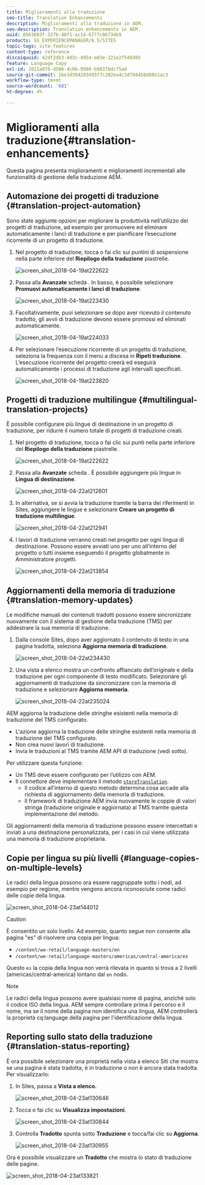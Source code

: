 ```yaml
---
title: Miglioramenti alla traduzione
seo-title: Translation Enhancements
description: Miglioramenti alla traduzione in AEM.
seo-description: Translation enhancements in AEM.
uuid: 0563603f-327b-48f1-ac14-6777c06734b9
products: SG_EXPERIENCEMANAGER/6.5/SITES
topic-tags: site-features
content-type: reference
discoiquuid: 42df2db3-4d3c-4954-a03e-221e2f548305
feature: Language Copy
exl-id: 2011a976-d506-4c0b-9980-b8837bdcf5ad
source-git-commit: 1be3d394283493f7c282ea4c3d794458d88e1ac3
workflow-type: tm+mt
source-wordcount: '681'
ht-degree: 4%

---
```


# Miglioramenti alla traduzione{#translation-enhancements}

Questa pagina presenta miglioramenti e miglioramenti incrementali alle funzionalità di gestione della traduzione AEM.

## Automazione dei progetti di traduzione {#translation-project-automation}

Sono state aggiunte opzioni per migliorare la produttività nell’utilizzo dei progetti di traduzione, ad esempio per promuovere ed eliminare automaticamente i lanci di traduzione e per pianificare l’esecuzione ricorrente di un progetto di traduzione.

1. Nel progetto di traduzione, tocca o fai clic sui puntini di sospensione nella parte inferiore del **Riepilogo della traduzione** piastrelle.

   ![screen_shot_2018-04-19at222622](assets/screen_shot_2018-04-19at222622.jpg)

1. Passa alla **Avanzate** scheda . In basso, è possibile selezionare **Promuovi automaticamente i lanci di traduzione**.

   ![screen_shot_2018-04-19at223430](assets/screen_shot_2018-04-19at223430.jpg)

1. Facoltativamente, puoi selezionare se dopo aver ricevuto il contenuto tradotto, gli avvii di traduzione devono essere promossi ed eliminati automaticamente.

   ![screen_shot_2018-04-19at224033](assets/screen_shot_2018-04-19at224033.jpg)

1. Per selezionare l’esecuzione ricorrente di un progetto di traduzione, seleziona la frequenza con il menu a discesa in **Ripeti traduzione**. L’esecuzione ricorrente del progetto creerà ed eseguirà automaticamente i processi di traduzione agli intervalli specificati.

   ![screen_shot_2018-04-19at223820](assets/screen_shot_2018-04-19at223820.jpg)

## Progetti di traduzione multilingue {#multilingual-translation-projects}

È possibile configurare più lingue di destinazione in un progetto di traduzione, per ridurre il numero totale di progetti di traduzione creati.

1. Nel progetto di traduzione, tocca o fai clic sui punti nella parte inferiore del **Riepilogo della traduzione** piastrelle.

   ![screen_shot_2018-04-19at222622](assets/screen_shot_2018-04-19at222622.jpg)

1. Passa alla **Avanzate** scheda . È possibile aggiungere più lingue in **Lingua di destinazione**.

   ![screen_shot_2018-04-22at212601](assets/screen_shot_2018-04-22at212601.jpg)

1. In alternativa, se si avvia la traduzione tramite la barra dei riferimenti in Sites, aggiungere le lingue e selezionare **Creare un progetto di traduzione multilingue**.

   ![screen_shot_2018-04-22at212941](assets/screen_shot_2018-04-22at212941.jpg)

1. I lavori di traduzione verranno creati nel progetto per ogni lingua di destinazione. Possono essere avviati uno per uno all’interno del progetto o tutti insieme eseguendo il progetto globalmente in Amministratore progetti.

   ![screen_shot_2018-04-22at213854](assets/screen_shot_2018-04-22at213854.jpg)

## Aggiornamenti della memoria di traduzione {#translation-memory-updates}

Le modifiche manuali dei contenuti tradotti possono essere sincronizzate nuovamente con il sistema di gestione della traduzione (TMS) per addestrare la sua memoria di traduzione.

1. Dalla console Sites, dopo aver aggiornato il contenuto di testo in una pagina tradotta, seleziona **Aggiorna memoria di traduzione**.

   ![screen_shot_2018-04-22at234430](assets/screen_shot_2018-04-22at234430.jpg)

1. Una vista a elenco mostra un confronto affiancato dell’originale e della traduzione per ogni componente di testo modificato. Selezionare gli aggiornamenti di traduzione da sincronizzare con la memoria di traduzione e selezionare **Aggiorna memoria**.

   ![screen_shot_2018-04-22at235024](assets/screen_shot_2018-04-22at235024.jpg)

AEM aggiorna la traduzione delle stringhe esistenti nella memoria di traduzione del TMS configurato.

* L&#39;azione aggiorna la traduzione delle stringhe esistenti nella memoria di traduzione del TMS configurato.
* Non crea nuovi lavori di traduzione.
* Invia le traduzioni al TMS tramite AEM API di traduzione (vedi sotto).

Per utilizzare questa funzione:

* Un TMS deve essere configurato per l’utilizzo con AEM.
* Il connettore deve implementare il metodo [`storeTranslation`](https://developer.adobe.com/experience-manager/reference-materials/cloud-service/javadoc/com/adobe/granite/translation/api/TranslationService.html).
   * Il codice all’interno di questo metodo determina cosa accade alla richiesta di aggiornamento della memoria di traduzione.
   * Il framework di traduzione AEM invia nuovamente le coppie di valori stringa (traduzione originale e aggiornata) al TMS tramite questa implementazione del metodo.

Gli aggiornamenti della memoria di traduzione possono essere intercettati e inviati a una destinazione personalizzata, per i casi in cui viene utilizzata una memoria di traduzione proprietaria.

## Copie per lingua su più livelli {#language-copies-on-multiple-levels}

Le radici della lingua possono ora essere raggruppate sotto i nodi, ad esempio per regione, mentre vengono ancora riconosciute come radici delle copie della lingua.

![screen_shot_2018-04-23at144012](assets/screen_shot_2018-04-23at144012.jpg)

>[!CAUTION]
>
>È consentito un solo livello. Ad esempio, quanto segue non consente alla pagina &quot;es&quot; di risolvere una copia per lingua:
>
>* `/content/we-retail/language-masters/en`
>* `/content/we-retail/language-masters/americas/central-america/es`
>
>Questo `es` la copia della lingua non verrà rilevata in quanto si trova a 2 livelli (americas/central-america) lontano dal `en` nodo.

>[!NOTE]
>
>Le radici della lingua possono avere qualsiasi nome di pagina, anziché solo il codice ISO della lingua. AEM sempre controllare prima il percorso e il nome, ma se il nome della pagina non identifica una lingua, AEM controllerà la proprietà cq:language della pagina per l&#39;identificazione della lingua.

## Reporting sullo stato della traduzione {#translation-status-reporting}

È ora possibile selezionare una proprietà nella vista a elenco Siti che mostra se una pagina è stata tradotta, è in traduzione o non è ancora stata tradotta. Per visualizzarlo:

1. In Sites, passa a **Vista a elenco.**

   ![screen_shot_2018-04-23at130646](assets/screen_shot_2018-04-23at130646.jpg)

1. Tocca o fai clic su **Visualizza impostazioni**.

   ![screen_shot_2018-04-23at130844](assets/screen_shot_2018-04-23at130844.jpg)

1. Controlla **Tradotto** spunta sotto **Traduzione** e tocca/fai clic su **Aggiorna**.

   ![screen_shot_2018-04-23at130955](assets/screen_shot_2018-04-23at130955.jpg)

Ora è possibile visualizzare un **Tradotto** che mostra lo stato di traduzione delle pagine.

![screen_shot_2018-04-23at133821](assets/screen_shot_2018-04-23at133821.jpg)

